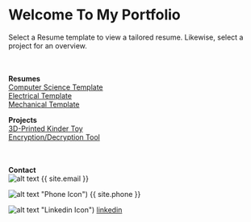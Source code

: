 # Welcome To My Portfolio

Select a Resume template to view a tailored resume. Likewise, select a project for an overview. 

<br> <br>
**Resumes** <br>
[Computer Science Template](https://githerdone17.github.io/kobes-portfolio/Resumes/CS_Resume.pdf) <br>
[Electrical Template](https://githerdone17.github.io/kobes-portfolio/Resumes/Mechanical_Resume.pdf) <br>
[Mechanical Template](https://githerdone17.github.io/kobes-portfolio/Resumes/Electrical_Resume.pdf) 

**Projects** <br>
[3D-Printed Kinder Toy](https://githerdone17.github.io/kobes-portfolio/Projects/Project1) <br>
[Encryption/Decryption Tool](https://githerdone17.github.io/kobes-portfolio/Projects/Project2) <br>
[](https://githerdone17.github.io/kobes-portfolio/Projects/Project3)
<br> <br>

**Contact** 
 <br> 
![alt text](https://githerdone17.github.io/kobes-portfolio/Images/Email_icon.png "Email Icon") 
{{ site.email }} &emsp; &emsp; &emsp; &emsp;

![alt text](https://githerdone17.github.io/kobes-portfolio/Images/Phone_icon.jpg) "Phone Icon")
{{ site.phone }}  &emsp; &emsp; &emsp; &emsp;

![alt text](https://githerdone17.github.io/kobes-portfolio/Images/Linked_icon.jpg) "Linkedin Icon")
[linkedin](http://www.linkedin.com/in/kobe-barrette-648071262) 
